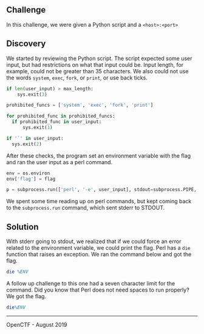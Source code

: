 ## Challenge
In this challenge, we were given a Python script and a `<host>:<port>`

## Discovery
We started by reviewing the Python script. The script expected some user input,
but had restrictions on what that input could be. Input length, for example,
could not be greater than 35 characters. We also could not use the words `system`,
`exec`, `fork`, or `print`, or use back ticks.

```python
if len(user_input) > max_length:
    sys.exit(3)

prohibited_funcs = ['system', 'exec', 'fork', 'print']

for prohibited_func in prohibited_funcs:
  if prohibited_func in user_input:
      sys.exit(1)

if '`' in user_input:
  sys.exit(2)
```

After these checks, the program set an environment variable with the flag and ran
the user input as a perl command.

```python
env = os.environ
env['flag'] = flag

p = subprocess.run(['perl', '-e', user_input], stdout=subprocess.PIPE, stderr=subprocess.STDOUT, env=env)
```

We spent some time reading up on perl commands, but kept coming back to the
`subprocess.run` command, which sent stderr to STDOUT.

## Solution
With stderr going to stdout, we realized that if we could force an error
related to the environment variable, we could print the flag. Perl has a `die`
function that raises an exception. We ran the command below and got the flag.

```perl
die %ENV
```

A follow up challenge to this one had a seven character limit for the command.
Did you know that Perl does not need spaces to run properly? We got the flag.

```perl
die%ENV
```

___

OpenCTF - August 2019
